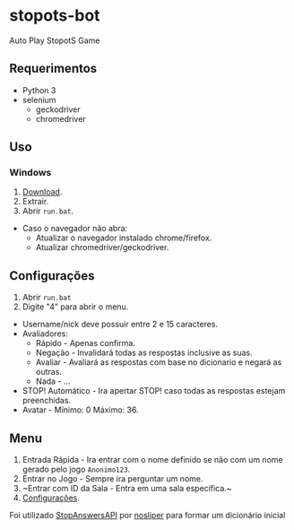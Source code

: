 # stopots-bot
Auto Play StopotS Game

## Requerimentos
* Python 3
* selenium
  * geckodriver
  * chromedriver

## Uso
### Windows
1. [Download](https://github.com/Lucas8x/stopots-bot/archive/master.zip).
2. Extrair.
3. Abrir `run.bat`.

* Caso o navegador não abra:
  * Atualizar o navegador instalado chrome/firefox.
  * Atualizar chromedriver/geckodriver.

## Configurações
1. Abrir `run.bat`
2. Digite "4" para abrir o menu.

* Username/nick deve possuir entre 2 e 15 caracteres.
* Avaliadores:
  * Rápido - Apenas confirma.
  * Negação - Invalidará todas as respostas inclusive as suas.
  * Avaliar - Avaliará as respostas com base no dicionario e negará as outras.
  * Nada - ...
* STOP! Automático - Ira apertar STOP! caso todas as respostas estejam preenchidas.
* Avatar - Mínimo: 0 Máximo: 36.

## Menu
1. Entrada Rápida - Ira entrar com o nome definido se não com um nome gerado pelo jogo `Anonimo123`.
2. Entrar no Jogo - Sempre ira perguntar um nome.
3. ~Entrar com ID da Sala - Entra em uma sala específica.~
4. [Configurações](#configurações).


Foi utilizado [StopAnswersAPI](https://github.com/nosliper/StopAnswersAPI) por [nosliper](https://github.com/nosliper) para formar um dicionário inicial
